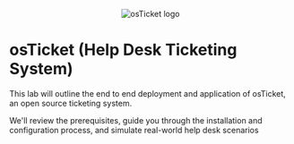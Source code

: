 <p align="center">
  <img src="https://i.imgur.com/Clzj7Xs.png" alt="osTicket logo"/>
</p>

# osTicket (Help Desk Ticketing System)

This lab will outline the end to end deployment and application of osTicket, an open source ticketing system.

We'll review the prerequisites, guide you through the installation and configuration process, and simulate real-world help desk scenarios

